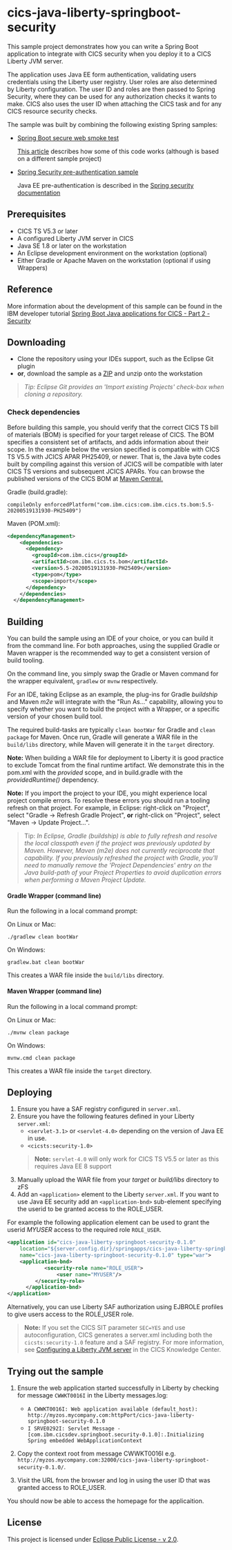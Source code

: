 # cics-java-liberty-springboot-security

This sample project demonstrates how you can write a Spring Boot application to integrate with CICS security when you deploy it to a CICS Liberty JVM server.       

The application uses Java EE form authentication, validating users credentials using the Liberty user registry. 
User roles are also determined by Liberty configuration. The user ID and roles are then passed to Spring Security, where they can be used for any authorization checks it wants to make. 
CICS also uses the user ID when attaching the CICS task and for any CICS resource security checks. 

The sample was built by combining the following existing Spring samples:
- [Spring Boot secure web smoke test](https://github.com/spring-projects/spring-boot/tree/main/spring-boot-tests/spring-boot-smoke-tests/spring-boot-smoke-test-web-secure)  
  
  [This article](https://spring.io/guides/gs/securing-web/) describes how some of this code works (although is based on a different sample project)
- [Spring Security pre-authentication sample](https://github.com/spring-projects/spring-security/tree/main/samples/javaconfig/preauth)

  Java EE pre-authentication is described in the [Spring security documentation](https://docs.spring.io/spring-security/site/docs/5.2.0.RELEASE/reference/html/jc-authentication.html#java-ee-container-authentication)


## Prerequisites

  - CICS TS V5.3 or later
  - A configured Liberty JVM server in CICS
  - Java SE 1.8 or later on the workstation
  - An Eclipse development environment on the workstation (optional)
  - Either Gradle or Apache Maven on the workstation (optional if using Wrappers)

## Reference

More information about the development of this sample can be found in the IBM developer tutorial [Spring Boot Java applications for CICS - Part 2 - Security](https://developer.ibm.com/tutorials/spring-boot-java-applications-for-cics-part-2-security/)

## Downloading

- Clone the repository using your IDEs support, such as the Eclipse Git plugin
- **or**, download the sample as a [ZIP](https://github.com/cicsdev/cics-java-liberty-springboot-security/archive/main.zip) and unzip onto the workstation

>*Tip: Eclipse Git provides an 'Import existing Projects' check-box when cloning a repository.*


### Check dependencies
 
Before building this sample, you should verify that the correct CICS TS bill of materials (BOM) is specified for your target release of CICS. 
The BOM specifies a consistent set of artifacts, and adds information about their scope. In the example below the version specified is compatible with CICS TS V5.5 with JCICS APAR PH25409, or newer. 
That is, the Java byte codes built by compiling against this version of JCICS will be compatible with later CICS TS versions and subsequent JCICS APARs. 
You can browse the published versions of the CICS BOM at [Maven Central.](https://mvnrepository.com/artifact/com.ibm.cics/com.ibm.cics.ts.bom)
 
Gradle (build.gradle): 

`compileOnly enforcedPlatform("com.ibm.cics:com.ibm.cics.ts.bom:5.5-20200519131930-PH25409")`

Maven (POM.xml):

``` xml    
<dependencyManagement>
    <dependencies>
      <dependency>
        <groupId>com.ibm.cics</groupId>
        <artifactId>com.ibm.cics.ts.bom</artifactId>
        <version>5.5-20200519131930-PH25409</version>
        <type>pom</type>
        <scope>import</scope>
      </dependency>
    </dependencies>
  </dependencyManagement>
  ```

## Building 

You can build the sample using an IDE of your choice, or you can build it from the command line. For both approaches, using the supplied Gradle or Maven wrapper is the recommended way to get a consistent version of build tooling. 

On the command line, you simply swap the Gradle or Maven command for the wrapper equivalent, `gradlew` or `mvnw` respectively.
  
For an IDE, taking Eclipse as an example, the plug-ins for Gradle *buildship* and Maven *m2e* will integrate with the "Run As..." capability, allowing you to specify whether you want to build the project with a Wrapper, or a specific version of your chosen build tool.

The required build-tasks are typically `clean bootWar` for Gradle and `clean package` for Maven. Once run, Gradle will generate a WAR file in the `build/libs` directory, while Maven will generate it in the `target` directory.

**Note:** When building a WAR file for deployment to Liberty it is good practice to exclude Tomcat from the final runtime artifact. We demonstrate this in the pom.xml with the *provided* scope, and in build.gradle with the *providedRuntime()* dependency.

**Note:** If you import the project to your IDE, you might experience local project compile errors. To resolve these errors you should run a tooling refresh on that project. For example, in Eclipse: right-click on "Project", select "Gradle -> Refresh Gradle Project", **or** right-click on "Project", select "Maven -> Update Project...".

>Tip: *In Eclipse, Gradle (buildship) is able to fully refresh and resolve the local classpath even if the project was previously updated by Maven. However, Maven (m2e) does not currently reciprocate that capability. If you previously refreshed the project with Gradle, you'll need to manually remove the 'Project Dependencies' entry on the Java build-path of your Project Properties to avoid duplication errors when performing a Maven Project Update.*  

#### Gradle Wrapper (command line)

Run the following in a local command prompt:

On Linux or Mac:

```shell
./gradlew clean bootWar
```
On Windows:

```shell
gradlew.bat clean bootWar
```

This creates a WAR file inside the `build/libs` directory.

#### Maven Wrapper (command line)


Run the following in a local command prompt:

On Linux or Mac:

```shell
./mvnw clean package
```

On Windows:

```shell
mvnw.cmd clean package
```

This creates a WAR file inside the `target` directory.



## Deploying

1. Ensure you have a SAF registry configured in `server.xml`.    
1. Ensure you have the following features defined in your Liberty `server.xml`:           
    - `<servlet-3.1>` or `<servlet-4.0>` depending on the version of Java EE in use.  
    - `<cicsts:security-1.0>`        
    > **Note:** `servlet-4.0` will only work for CICS TS V5.5 or later as this requires Java EE 8 support    
1. Manually upload the WAR file from your *target* or *build/libs* directory to zFS 
1. Add an `<application>` element to the Liberty `server.xml`. If you want to use Java EE security add an `<application-bnd>` sub-element specifying the userid to be granted access to the ROLE_USER. 

For example the following application element can be used to grant the userid *MYUSER* access to the required role `ROLE_USER`.
 
``` XML
<application id="cics-java-liberty-springboot-security-0.1.0"  
    location="${server.config.dir}/springapps/cics-java-liberty-springboot-security-0.1.0.war"  
    name="cics-java-liberty-springboot-security-0.1.0" type="war">
    <application-bnd>
            <security-role name="ROLE_USER">
                <user name="MYUSER"/>
         </security-role>
      </application-bnd> 
</application>
```

Alternatively, you can use Liberty SAF authorization using EJBROLE profiles to give users access to the ROLE_USER role. 


> **Note:** If you set the CICS SIT parameter `SEC=YES` and use autoconfiguration, CICS generates a server.xml including both the `cicsts:security-1.0` feature and a SAF registry. For more information, see [Configuring a Liberty JVM server](https://www.ibm.com/support/knowledgecenter/en/SSGMCP_5.5.0/configuring/java/config_jvmserver_liberty.html) in the CICS Knowledge Center.
       
## Trying out the sample

1. Ensure the web application started successfully in Liberty by checking for message `CWWKT0016I` in the Liberty messages.log:
    - `A CWWKT0016I: Web application available (default_host): http://myzos.mycompany.com:httpPort/cics-java-liberty-springboot-security-0.1.0`
    - `I SRVE0292I: Servlet Message - [com.ibm.cicsdev.springboot.security-0.1.0]:.Initializing Spring embedded WebApplicationContext`

2. Copy the context root from message CWWKT0016I e.g. `http://myzos.mycompany.com:32000/cics-java-liberty-springboot-security-0.1.0/`. 

3. Visit the URL from the browser and log in using the user ID that was granted access to ROLE_USER.

You should now be able to access the homepage for the applicaition.

## License
This project is licensed under [Eclipse Public License - v 2.0](LICENSE). 

